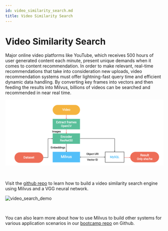 ```yaml
---
id: video_similarity_search.md
title: Video Similarity Search
---
```


# Video Similarity Search

Major online video platforms like YouTube, which receives 500 hours of user generated content each minute, present unique demands when it comes to content recommendation. In order to make relevant, real-time recommendations that take into consideration new uploads, video recommendation systems must offer lightning-fast query time and efficient dynamic data handling. By converting key frames into vectors and then feeding the results into Milvus, billions of videos can be searched and recommended in near real time.

![video_search](../../../assets/video_search.png)

<br/>

Visit the [github repo](https://github.com/milvus-io/bootcamp/tree/master/solutions/video_similarity_search) to learn how to build a video similarity search engine using Milvus and a VGG neural network.

![video_search_demo](../../../assets/video_search_demo.gif)

<br/>

You can also learn more about how to use Milvus to build other systems for various application scenarios in our [bootcamp repo](https://github.com/milvus-io/bootcamp) on Github.
